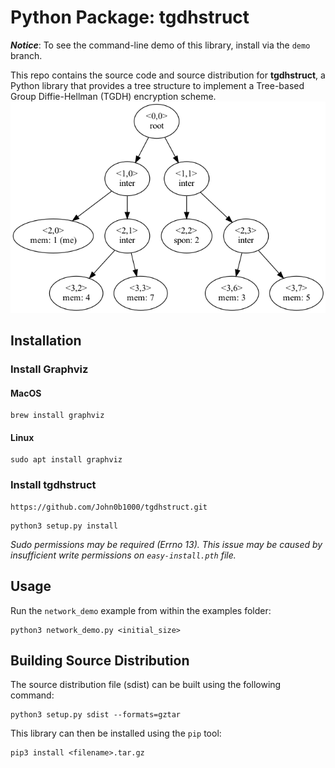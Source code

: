 # Python Package: tgdhstruct
***Notice***: To see the command-line demo of this library, install via the `demo` branch.

This repo contains the source code and source distribution for **tgdhstruct**, a Python library that provides a tree structure to implement a Tree-based Group Diffie-Hellman (TGDH) encryption scheme.
![Tree Image](docs/assets/tree_export.png)
## Installation
### Install Graphviz
#### MacOS
```
brew install graphviz
```
#### Linux
```
sudo apt install graphviz
```
### Install tgdhstruct
```
https://github.com/John0b1000/tgdhstruct.git
```
```
python3 setup.py install
```
*Sudo permissions may be required (Errno 13). This issue may be caused by insufficient write permissions on `easy-install.pth` file.*
## Usage
Run the `network_demo` example from within the examples folder:
```
python3 network_demo.py <initial_size>
```
## Building Source Distribution
The source distribution file (sdist) can be built using the following command:
```
python3 setup.py sdist --formats=gztar
```
This library can then be installed using the `pip` tool:
```
pip3 install <filename>.tar.gz
```
